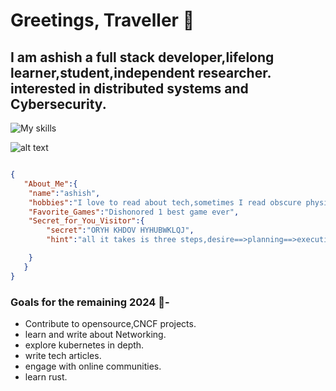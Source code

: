 
# Greetings, Traveller :wave:

## I am ashish a full stack developer,lifelong learner,student,independent researcher. interested in distributed systems and Cybersecurity.


![My skills](https://skillicons.dev/icons?i=js,python,c,cpp,go,kubernetes,docker,aws,bash,linux,mongodb,postgres)



![alt text](./gifs/7zGb.gif)


```json

{
   "About_Me":{
    "name":"ashish",
    "hobbies":"I love to read about tech,sometimes I read obscure physics books with wild theories.",
    "Favorite_Games":"Dishonored 1 best game ever",
    "Secret_for_You_Visitor":{
        "secret":"ORYH KHDOV HYHUBWKLQJ",
        "hint":"all it takes is three steps,desire==>planning==>execution"

    }
   }
}
```

### Goals for the remaining 2024 :crystal_ball:- 
- Contribute to opensource,CNCF projects.
- learn and write about Networking.
- explore kubernetes in depth.
- write tech articles.
- engage with online communities.
- learn rust.